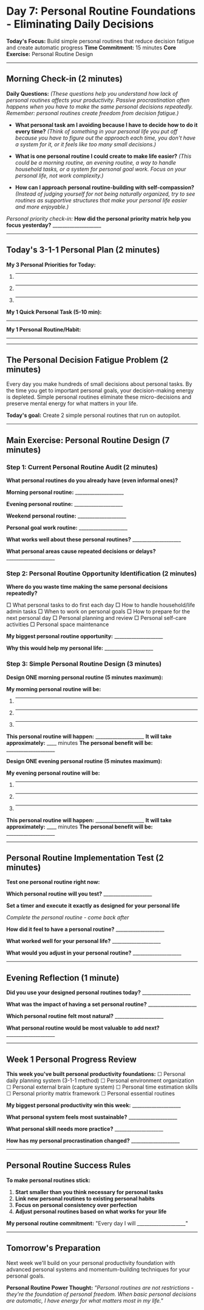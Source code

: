 # Day 7: Personal Routine Foundations - Eliminating Daily Decisions

**Today's Focus:** Build simple personal routines that reduce decision fatigue and create automatic progress
**Time Commitment:** 15 minutes
**Core Exercise:** Personal Routine Design

---

## Morning Check-in (2 minutes)

**Daily Questions:** *(These questions help you understand how lack of personal routines affects your productivity. Passive procrastination often happens when you have to make the same personal decisions repeatedly. Remember: personal routines create freedom from decision fatigue.)*

- **What personal task am I avoiding because I have to decide how to do it every time?**
  *(Think of something in your personal life you put off because you have to figure out the approach each time, you don't have a system for it, or it feels like too many small decisions.)*

- **What is one personal routine I could create to make life easier?**
  *(This could be a morning routine, an evening routine, a way to handle household tasks, or a system for personal goal work. Focus on your personal life, not work complexity.)*

- **How can I approach personal routine-building with self-compassion?**
  *(Instead of judging yourself for not being naturally organized, try to see routines as supportive structures that make your personal life easier and more enjoyable.)*

*Personal priority check-in:*
**How did the personal priority matrix help you focus yesterday?** ____________________

---

## Today's 3-1-1 Personal Plan (2 minutes)

**My 3 Personal Priorities for Today:**
1. ____________________
2. ____________________
3. ____________________

**My 1 Quick Personal Task (5-10 min):**
____________________

**My 1 Personal Routine/Habit:**
____________________

---

## The Personal Decision Fatigue Problem (2 minutes)

Every day you make hundreds of small decisions about personal tasks. By the time you get to important personal goals, your decision-making energy is depleted. Simple personal routines eliminate these micro-decisions and preserve mental energy for what matters in your life.

**Today's goal:** Create 2 simple personal routines that run on autopilot.

---

## Main Exercise: Personal Routine Design (7 minutes)

### Step 1: Current Personal Routine Audit (2 minutes)

**What personal routines do you already have (even informal ones)?**

**Morning personal routine:** ____________________

**Evening personal routine:** ____________________

**Weekend personal routine:** ____________________

**Personal goal work routine:** ____________________

**What works well about these personal routines?** ____________________

**What personal areas cause repeated decisions or delays?** ____________________

### Step 2: Personal Routine Opportunity Identification (2 minutes)

**Where do you waste time making the same personal decisions repeatedly?**

□ What personal tasks to do first each day
□ How to handle household/life admin tasks
□ When to work on personal goals
□ How to prepare for the next personal day
□ Personal planning and review
□ Personal self-care activities
□ Personal space maintenance

**My biggest personal routine opportunity:** ____________________

**Why this would help my personal life:** ____________________

### Step 3: Simple Personal Routine Design (3 minutes)

**Design ONE morning personal routine (5 minutes maximum):**

**My morning personal routine will be:**
1. ____________________
2. ____________________
3. ____________________

**This personal routine will happen:** ____________________
**It will take approximately:** ____ minutes
**The personal benefit will be:** ____________________

**Design ONE evening personal routine (5 minutes maximum):**

**My evening personal routine will be:**
1. ____________________
2. ____________________
3. ____________________

**This personal routine will happen:** ____________________
**It will take approximately:** ____ minutes
**The personal benefit will be:** ____________________

---

## Personal Routine Implementation Test (2 minutes)

**Test one personal routine right now:**

**Which personal routine will you test?** ____________________

**Set a timer and execute it exactly as designed for your personal life**

*Complete the personal routine - come back after*

**How did it feel to have a personal routine?** ____________________

**What worked well for your personal life?** ____________________

**What would you adjust in your personal routine?** ____________________

---

## Evening Reflection (1 minute)

**Did you use your designed personal routines today?** ____________________

**What was the impact of having a set personal routine?** ____________________

**Which personal routine felt most natural?** ____________________

**What personal routine would be most valuable to add next?** ____________________

---

## Week 1 Personal Progress Review

**This week you've built personal productivity foundations:**
☐ Personal daily planning system (3-1-1 method)
☐ Personal environment organization
☐ Personal external brain (capture system)
☐ Personal time estimation skills
☐ Personal priority matrix framework
☐ Personal essential routines

**My biggest personal productivity win this week:** ____________________

**What personal system feels most sustainable?** ____________________

**What personal skill needs more practice?** ____________________

**How has my personal procrastination changed?** ____________________

---

## Personal Routine Success Rules

**To make personal routines stick:**

1. **Start smaller than you think necessary for personal tasks**
2. **Link new personal routines to existing personal habits**
3. **Focus on personal consistency over perfection**
4. **Adjust personal routines based on what works for your life**

**My personal routine commitment:** "Every day I will ____________________"

---

## Tomorrow's Preparation
Next week we'll build on your personal productivity foundation with advanced personal systems and momentum-building techniques for your personal goals.

**Personal Routine Power Thought:**
*"Personal routines are not restrictions - they're the foundation of personal freedom. When basic personal decisions are automatic, I have energy for what matters most in my life."*
